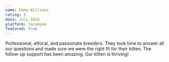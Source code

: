 ```yaml
---
name: Emma Williams
rating: 5
date: July 2024
platform: facebook
featured: true
---
```


Professional, ethical, and passionate breeders. They took time to answer all our questions and made sure we were the right fit for their kitten. The follow-up support has been amazing. Our kitten is thriving!
